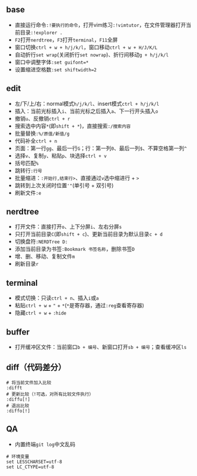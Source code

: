 ## base
- 直接运行命令`:!要执行的命令`，打开vim练习`:!vimtutor`，在文件管理器打开当前目录`:!explorer .`
- `F2`打开`nerdtree`，`F3`打开`terminal`，`F11`全屏
- 窗口切换`ctrl + w + h/j/k/l`，窗口移动`ctrl + w + H/J/K/L`
- 自动折行`set wrap`(关闭折行`set nowrap`)、折行间移动`g + h/j/k/l`
- 窗口中调整字体`:set guifont=*`
- 设置缩进空格数`:set shiftwidth=2`

## edit
- 左/下/上/右：normal模式`h/j/k/l`、insert模式`ctrl + h/j/k/l`
- 插入：当前光标插入`i`、当前光标之后插入`a`、下一行开头插入`o`
- 撤销`u`、反撤销`ctrl + r`
- 搜索选中内容`*`(即`shift + *`)，直接搜索`:/搜索内容`
- 批量替换`:%/原值/新值/g`
- 代码补全`ctrl + n`
- 页面：第一行`gg`、最后一行`G`；行：第一列`0`、最后一列`$`、不算空格第一列`^`
- 选择`v`、复制`y`、粘贴`p`、块选择`ctrl + v`
- 括号匹配`%`
- 跳转行`:行号`
- 批量缩进：`:开始行,结束行>`、直接通过`v`选中缩进行 + `>`
- 跳转到上次关闭时位置`'"`(单引号 + 双引号)
- 刷新文件`:e`

## nerdtree
- 打开文件：直接打开`o`、上下分屏`i`、左右分屏`s`
- 只打开当前目录`C`(即`shift + c`)、更新当前目录为默认目录`c + d`
- 切换盘符`:NERDTree D:`
- 添加当前目录为书签`:Bookmark 书签名称`，删除书签`D`
- 增、删、移动、复制文件`m`
- 刷新目录`r`

## terminal
- 模式切换：只读`ctrl + n`、插入`i`或`a`
- 粘贴`ctrl + w` + `"` + `*`(`*`是寄存器，通过`:reg`查看寄存器)
- 隐藏`ctrl + w` + `:hide`

## buffer
- 打开缓冲区文件：当前窗口`b + 编号`、新窗口打开`sb + 编号`；查看缓冲区`ls`

## diff（代码差分）
```
# 将当前文件加入比较
:difft
# 更新比较（!可选，对所有比较文件执行）
:diffu[!]
# 退出比较
:diffo[!]
```

## QA
- 内置终端`git log`中文乱码
```
# 环境变量
set LESSCHARSET=utf-8
set LC_CTYPE=utf-8
```
